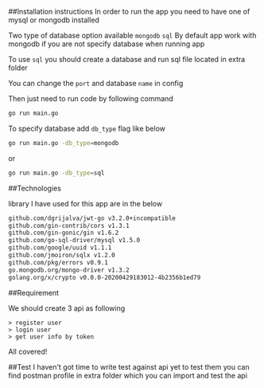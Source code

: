 ##Installation instructions
In order to run the app you need to have one of mysql or mongodb installed 

Two type of database option available `mongodb` `sql`
By default app work with mongodb if you are not specify database when running app 

To use `sql` you should create a database and run sql file located in extra folder

You can change the `port` and database `name` in config

Then just need to run code by following command
```sh
go run main.go
```

To specify database add `db_type` flag like below
```sh
go run main.go -db_type=mongodb
```
or

```sh
go run main.go -db_type=sql
```

##Technologies

library I have used for this app are in the below
```sh
github.com/dgrijalva/jwt-go v3.2.0+incompatible
github.com/gin-contrib/cors v1.3.1
github.com/gin-gonic/gin v1.6.2
github.com/go-sql-driver/mysql v1.5.0
github.com/google/uuid v1.1.1
github.com/jmoiron/sqlx v1.2.0
github.com/pkg/errors v0.9.1
go.mongodb.org/mongo-driver v1.3.2
golang.org/x/crypto v0.0.0-20200429183012-4b2356b1ed79
```

##Requirement

We should create 3 api as following

    > register user
    > login user
    > get user info by token

All covered!

##Test
I haven't got time to write test against api yet 
to test them you can find postman profile in extra folder which you can import and test the api

